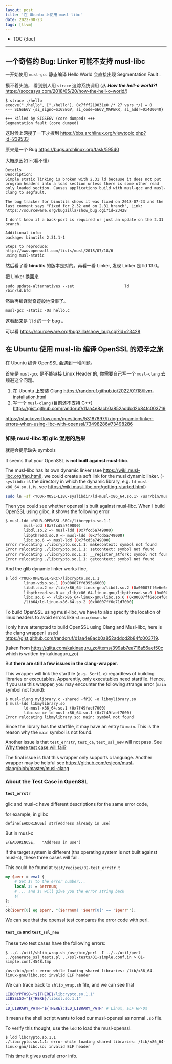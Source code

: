 ```yaml
---
layout: post
title: '在 Ubuntu 上使用 musl-libc'
date: 2022-08-23
tags: [llvm]
---
```


* TOC 
{:toc}

---

## 一个奇怪的 Bug: Linker 可能不支持 musl-libc

一开始使用 `musl-gcc` 静态编译 Hello World 会直接出现 Segmentation Fault .

摸不着头脑， 看到别人用 `strace` 追踪系统调用 (从 ***How the hell-o world?!*** <https://soccasys.com/2018/05/20/how-the-hell-o-world/>) 

```
$ strace ./hello
execve("./hello", ["./hello"], 0x7fff219031e0 /* 27 vars */) = 0
--- SIGSEGV {si_signo=SIGSEGV, si_code=SEGV_MAPERR, si_addr=0x400040} ---
+++ killed by SIGSEGV (core dumped) +++
Segmentation fault (core dumped)
```

这时候上网搜了一下才搜到 <https://bbs.archlinux.org/viewtopic.php?id=239533>

原来是一个 Bug <https://bugs.archlinux.org/task/59540>


大概原因如下(看不懂)

```
Details
Description:
Simple static linking is broken with 2.31 ld because it does not put program headers into a load section unless there is some other read only loaded section. Causes applications build with musl-gcc and musl-clang to segfault.

The bug tracker for binutils shows it was fixed on 2018-07-23 and the last comment says "Fixed for 2.32 and on 2.31 branch", Link:
https://sourceware.org/bugzilla/show_bug.cgi?id=23428

I don't know if a back-port is required or just an update on the 2.31 branch.

Additional info:
package: binutils 2.31.1-1

Steps to reproduce:
http://www.openwall.com/lists/musl/2018/07/18/6
using musl-static
````

然后看了看 **binutils** 的版本是对的。再看一看 Linker, 发现 Linker 是 lld 13.0。

把 Linker 换回来


```
sudo update-alternatives --set                      ld      /bin/ld.bfd
```

然后再编译就奇迹般地没事了。

```
musl-gcc -static -Os hello.c
```

这看起来是 `lld` 的一个 bug 。

可以看 <https://sourceware.org/bugzilla/show_bug.cgi?id=23428>

## 在 Ubuntu 使用 musl-lib 编译 OpenSSL 的艰辛之旅

在 Ubuntu 编译 OpenSSL 会遇到一堆问题。

首先是 `musl-gcc` 是不能链接 Linux Header 的, 你需要自己写一个 `musl-clang` 去规避这个问题。

1. 在 Ubuntu 上安装 Clang <https://randoruf.github.io/2022/01/18/llvm-installation.html>
2. 写一个 `musl-clang` (目前还不支持 C++) <https://gist.github.com/randoruf/d1aa4e8acb0a852addcd2b84fc003719>


<https://stackoverflow.com/questions/53187897/fixing-dynamic-linker-errors-when-using-libc-with-openssl/73498286#73498286>

### 如果 musl-libc 和 glic 混用的后果

就是会提示缺失 symbols 

It seems that your OpenSSL is **not built against musl-libc**. 


The musl-libc has its own dynamic linker (see <https://wiki.musl-libc.org/faq.html>), we could create a soft link for the musl dynamic linker. (`-syslibdir` is the directory in which the dynamic library, e.g. `ld-musl-x86_64.so.1`, is, see <https://wiki.musl-libc.org/getting-started.html>)

```bash
sudo ln -sf <YOUR-MUSL-LIBC-syslibdir/ld-musl-x86_64.so.1> /usr/bin/musl-ldd  
``` 

Then you could see whether openssl is built against musl-libc. When I build OpenSSL using glibc, it shows the following error

```bash
$ musl-ldd <YOUR-OPENSSL-SRC>/libcrypto.so.1.1
        musl-ldd (0x7fcd5a749000)
        libdl.so.2 => musl-ldd (0x7fcd5a749000)
        libpthread.so.0 => musl-ldd (0x7fcd5a749000)
        libc.so.6 => musl-ldd (0x7fcd5a749000)
Error relocating ./libcrypto.so.1.1: makecontext: symbol not found
Error relocating ./libcrypto.so.1.1: setcontext: symbol not found
Error relocating ./libcrypto.so.1.1: __register_atfork: symbol not found
Error relocating ./libcrypto.so.1.1: getcontext: symbol not found
```
And the glib dynamic linker works fine, 
```bash
$ ldd <YOUR-OPENSSL-SRC>/libcrypto.so.1.1
        linux-vdso.so.1 (0x00007ffd395a6000)
        libdl.so.2 => /lib/x86_64-linux-gnu/libdl.so.2 (0x00007ff6e6e64000)
        libpthread.so.0 => /lib/x86_64-linux-gnu/libpthread.so.0 (0x00007ff6e6e41000)
        libc.so.6 => /lib/x86_64-linux-gnu/libc.so.6 (0x00007ff6e6c4f000)
        /lib64/ld-linux-x86-64.so.2 (0x00007ff6e71d7000)
```
 
To build OpenSSL using musl-libc, we have to also specify the location of linux headers to avoid errors like `<linux/mman.h>`

I only have attempted to build OpenSSL using Clang and Musl-libc, here is the clang wrapper I used <https://gist.github.com/randoruf/d1aa4e8acb0a852addcd2b84fc003719>. 

(taken from <https://qiita.com/kakinaguru_zo/items/399ab7ea716a56aef50c> which is written by kakinaguru_zo)

But **there are still a few issues in the clang-wrapper**. 

This wrapper will link the startfile (`e.g. Scrt1.o`) regardless of building libraries or executables. Apparently, only executables need startfile. Hence, if you use this wrapper, you may encounter the following strange error (`main` symbol not found): 

```
$ musl-clang mylibrary.c -shared -fPIC -o libmylibrary.so
$ musl-ldd libmylibrary.so
        ld-musl-x86_64.so.1 (0x7f49faef7000)
        libc.so => ld-musl-x86_64.so.1 (0x7f49faef7000)
Error relocating libmylibrary.so: main: symbol not found
``` 
Since the library has the startfile, it may have an entry to `main`. This is the reason why the `main` symbol is not found. 

Another issue is that `test_errstr`, `test_ca`, `test_ssl_new` will not pass. See [Why these test case will fail?](#about-the-test-case-in-openssl)

The final issue is that this wrapper only supports c language. Another wrapper may be helpful see <https://github.com/esjeon/musl-clang/blob/master/musl-clang>



### About the Test Case in OpenSSL

#### `test_errstr`
glic and musl-c have different descriptions for the same error code, 

for example, in glibc 
```
define[EADDRINUSE] str[Address already in use]
```

But in musl-c 

```
E(EADDRINUSE,   "Address in use")
```

If the target system is different (ths operating system is not built against musl-c), these three cases will fail. 

This could be found at `test/recipes/02-test_errstr.t`

```perl
my $perr = eval {
    # Set $! to the error number...
    local $! = $errnum;
    # ... and $! will give you the error string back
    $!
};
...
ok($oerr[0] eq $perr, "($errnum) '$oerr[0]' == '$perr'");
```

We can see that the openssl test compares the error code with perl. 


#### `test_ca` and `test_ssl_new`

These two test cases have the following errors: 

```
$ ../../util/shlib_wrap.sh /usr/bin/perl -I ../../util/perl ../generate_ssl_tests.pl ../ssl-tests/01-simple.conf.in > 01-simple.conf.4548.tmp

/usr/bin/perl: error while loading shared libraries: /lib/x86_64-linux-gnu/libc.so: invalid ELF header
```

We can trace back to `shlib_wrap.sh` file, and we can see that 

```bash
LIBCRYPTOSO="${THERE}/libcrypto.so.1.1"
LIBSSLSO="${THERE}/libssl.so.1.1"
...
LD_LIBRARY_PATH="${THERE}:$LD_LIBRARY_PATH"	# Linux, ELF HP-UX
```

It means the shell script wants to load our musl-openssl as normal `.so` file. 

To verify this thought, use the `ldd` to load the musl-openssl. 

```
$ ldd libcrypto.so.1.1 
./libcrypto.so.1.1: error while loading shared libraries: /lib/x86_64-linux-gnu/libc.so: invalid ELF header
```
This time it gives useful error info. 
